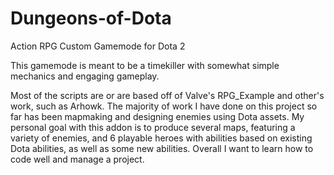 # Dungeons-of-Dota
Action RPG Custom Gamemode for Dota 2

This gamemode is meant to be a timekiller with somewhat simple mechanics and engaging gameplay.

Most of the scripts are or are based off of Valve's RPG_Example and other's work, such as Arhowk.
The majority of work I have done on this project so far has been mapmaking and designing enemies using Dota assets.
My personal goal with this addon is to produce several maps, featuring a variety of enemies, and 6 playable
heroes with abilities based on existing Dota abilities, as well as some new abilities. Overall I want to learn how
to code well and manage a project.
